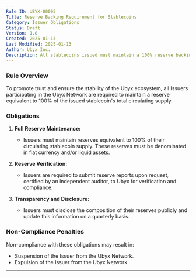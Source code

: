 ```yaml
---
Rule ID: UBYX-00005  
Title: Reserve Backing Requirement for Stablecoins  
Category: Issuer Obligations  
Status: Draft  
Version: 1.0  
Created: 2025-01-13  
Last Modified: 2025-01-13  
Author: Ubyx Inc.  
Description: All stablecoins issued must maintain a 100% reserve backing to ensure redemption at par value and uphold the integrity of the Ubyx Network.
---
```


### Rule Overview
To promote trust and ensure the stability of the Ubyx ecosystem, all Issuers participating in the Ubyx Network are required to maintain a reserve equivalent to 100% of the issued stablecoin's total circulating supply. 

### Obligations
1. **Full Reserve Maintenance:**
   - Issuers must maintain reserves equivalent to 100% of their circulating stablecoin supply. These reserves must be denominated in fiat currency and/or liquid assets.

2. **Reserve Verification:**
   - Issuers are required to submit reserve reports upon request, certified by an independent auditor, to Ubyx for verification and compliance.

3. **Transparency and Disclosure:**
   - Issuers must disclose the composition of their reserves publicly and update this information on a quarterly basis.

### Non-Compliance Penalties
Non-compliance with these obligations may result in:
- Suspension of the Issuer from the Ubyx Network.
- Expulsion of the Issuer from the Ubyx Network.

---

